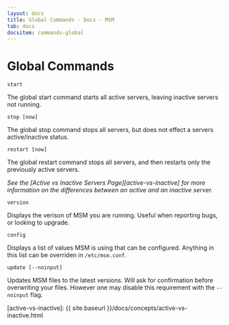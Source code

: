 ```yaml
---
layout: docs
title: Global Commands · Docs · MSM
tab: docs
docsitem: commands-global
---
```


Global Commands
===============

    start

The global start command starts all active servers, leaving inactive servers not running.

    stop [now]

The global stop command stops all servers, but does not effect a servers active/inactive status.

    restart [now]

The global restart command stops all servers, and then restarts only the previously active servers.

*See the [Active vs Inactive Servers Page][active-vs-inactive] for more information on the differences between an active and an inactive server.*

    version

Displays the verison of MSM you are running. Useful when reporting bugs, or looking to upgrade.

    config

Displays a list of values MSM is using that can be configured. Anything in this list can be overriden in `/etc/msm.conf`.

    update [--noinput]

Updates MSM files to the latest versions. Will ask for confirmation before overwriting your files. However one may disable this requirement with the `--noinput` flag.


[active-vs-inactive]: {{ site.baseurl }}/docs/concepts/active-vs-inactive.html